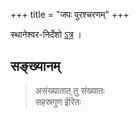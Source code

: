 +++
title = "जपः पुरश्चरणम्"
+++

स्थानेश्वर-निर्देशो [ऽत्र](../articles/purashcharaNa-prAmukhyam/) ।

## सङ्ख्यानम्
> असंख्यातात् तु संख्यातः  
> सहस्रगुण ईरितः 